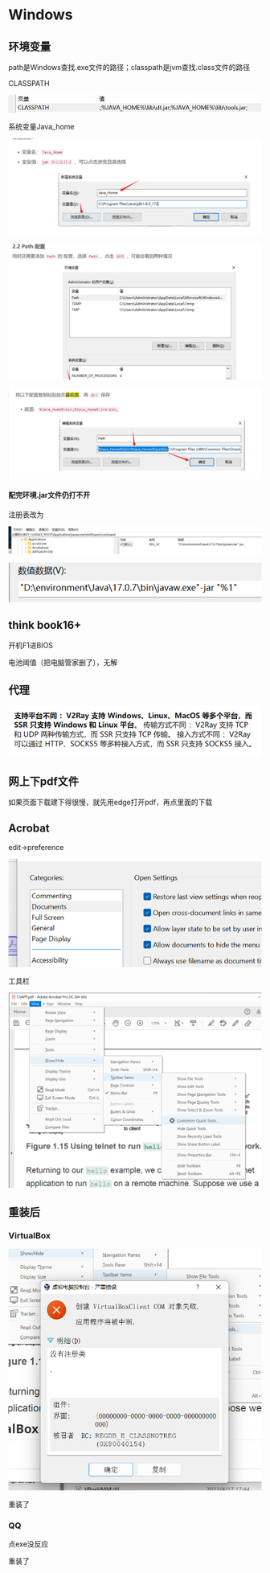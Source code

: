 # Windows

## 环境变量

path是Windows查找.exe文件的路径；classpath是jvm查找.class文件的路径 

CLASSPATH

![1685272344179](Windows.assets/1685272344179.png)

系统变量Java_home

![1685181427499](Windows.assets/1685181427499.png)

![1685181473993](Windows.assets/1685181473993.png)

![1685181675270](Windows.assets/1685181675270.png)

#### 配完环境.jar文件仍打不开

注册表改为

![1685272395316](Windows.assets/1685272395316.png)

![1685272415409](Windows.assets/1685272415409.png)

## think book16+

开机F1进BIOS

电池阈值（把电脑管家删了），无解

## 代理

![1683898803204](Windows.assets/1683898803204.png)

## 网上下pdf文件

如果页面下载建下得很慢，就先用edge打开pdf，再点里面的下载

## Acrobat

edit->preference

![1685181257890](Windows.assets/1685181257890.png)

工具栏

![1684221565995](Windows.assets/1684221565995.png)

## 重装后

### VirtualBox

![1685180753919](Windows.assets/1685180753919.png)

重装了

### QQ

点exe没反应

重装了

## 